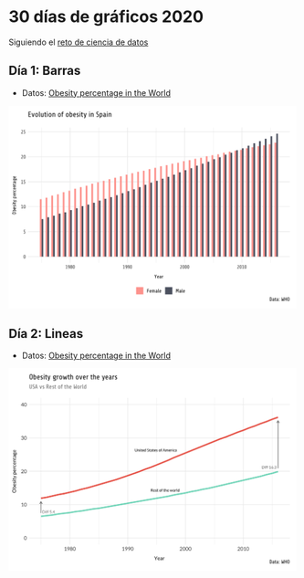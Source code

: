 # 30 días de gráficos 2020

Siguiendo el [reto de ciencia de datos](https://github.com/cienciadedatos/datos-de-miercoles/blob/master/30-dias-de-graficos-2020.md)

## Día 1: Barras

- Datos: [Obesity percentage in the World](https://www.kaggle.com/amanarora/obesity-among-adults-by-country-19752016/)

![](figures/day_1.png)


## Día 2: Lineas

- Datos: [Obesity percentage in the World](https://www.kaggle.com/amanarora/obesity-among-adults-by-country-19752016/)

![](figures/day_2.png)

